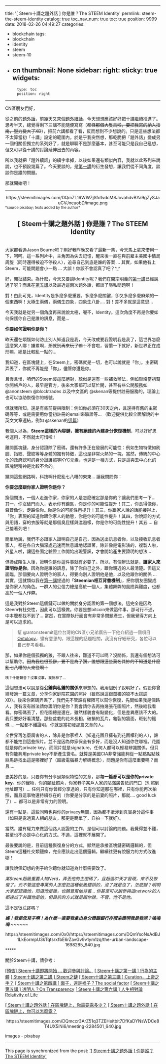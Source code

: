 
---
title: '[ Steem十講之題外話 ] 你是誰？The STEEM Identity'
permlink: steem-the-steem-identity
catalog: true
toc_nav_num: true
toc: true
position: 9999
date: 2018-02-26 04:49:27
categories:
- blockchain
tags:
- blockchain
- identity
- steem
- steem-10
- cn
thumbnail: None
sidebar:
    right:
        sticky: true
widgets:
    -
        type: toc
        position: right
---


CN區朋友們好，

從之前的[題外話](https://steemit.com/blockchain/@deanliu/4cw1f7-steem)，前幾天又來個[題外續話](https://steemit.com/blockchain/@deanliu/6cxh84-steem)，今天想想應該好好把十講繼續推進了。思考半天，總覺得剩下三講不能隨便寫寫（<del>都怪那個大隻鳥啦，要把我寫的納入指南，壓力變大了XD</del>），把前六講都看了看，反而想到不少想說的。只是這些想法都不太算當初「十講」設定的範圍內，於是乎我突然想，那乾脆把「題外話」變成另一個相關但獨立的系列好了，就是聊聊不是那麼基本，甚至可能只是我自己亂想，但又可以從十講的討論延伸出去的內容。

所以我就把「題外續話」的續字拿掉，以後如果還有類似內容，我就以此系列來說說，也不預設幾篇了。今天要談的，是[第一講](https://steemit.com/cn/@deanliu/2qg2ar-steem)的衍生發想，讓我們從不同角度，談談你是誰的問題。

那就開始吧！

*****
<center>https://steemitimages.com/DQmZL16WWZjSfo1vdcMSJovahdvBYa9gZySJauCVJneuobD/image.png</center><sub>*source pixabay; texts added by the author*</sub>

## <center>[ Steem十講之題外話 ] 你是誰？The STEEM Identity</center>

<br>大家都看過Jason Bourne吧？剛好我昨晚又看了最新一集，今天馬上拿來借用一下，呵呵。這一系列片中，主角因為失去記憶，醒來後一直在與前雇主美國中情局周旋（同時還得被迫不停殺人），追尋自己到底是誰的答案 ... 其實，如果他有上Steem，可能問題會小一點 ... 大誤！你該不會認真了吧？^_^

好，閒扯結束。為什麼，今天又要談Identity呢？我們在開宗明義的[第一講](https://steemit.com/cn/@deanliu/2qg2ar-steem)已經說過了呀？而且在[第五講](https://steemit.com/cn/@deanliu/steem-on-transparency)以及最近這兩次題外話，都談了隱私問題啊！

對！由此可見，Identity是多麼多麼重要，多麼多麼關鍵，卻又多麼多麼麻煩的一個東西啊！太極生兩儀，兩儀生四象，四象生八卦.... 對！差不多就是這意思... 

今天我就是從另一個角度再來說說太極，喔不，Identity。這次角度不再是你要如何保護你自己是誰的訊息，而是...

**你要如何證明你是你？**

昨天還在煩惱如何防止別人知道我是我，今天改成要我證明我是我了，這世界怎麼這麼累人哪！嫌累啊，<del>那就別再來玩了嘛！</del>不會啦，習慣一下就好，新世界正在成形嘛，總是比較亂一點的... 

我知道，在區塊鏈上，在Steem上，密碼就是一切，也可以說就是「你」。主密碼弄丟了，你就不再能是「你」，儘管你還是你。

且慢且慢，咱們的Steem沒這麼絕對，貌似是還有一些補救辦法，例如聯絡當初幫你開帳戶的人，最早是官方，後來大家都可以幫忙開，甚至有些公開服務如 @anonsteem @blocktrades 以及中文區的 @skenan等提供註冊服務的，理論上也可以協助恢復你的帳號。

但就我所知，還是有些前提與限制：例如你必須在30天之內，且還持有舊的主密碼等等，或是需要用你當初註冊的email來驗證等... （歡迎提供比較全面解說的中英文文章連結，例如 @skenan的[這篇](https://steemit.com/cn/@skenan/ppvbf)）

我個人以為，**Steem這樣的內容鏈，擁有絕佳的內建身分恢復機制**，可以好好思考運用，不然就太可惜啦！

離開區塊鏈，身分認證除了密碼，還有許多正在發展的可能性：例如生物特徵如刷臉、指紋、聲紋等等身體的獨有特徵，這也是非常火熱的一塊。當然，傳統的中心化的政府認可的身分證護照等KYC元素，也還是一種方式，只是這與去中心化的區塊鏈精神是比較不合的。

撇開這些網路啊，科技啊什麼亂七八糟的東東... 讓我問問你：

**你要怎麼跟你家人證明你是你？**

換個問法，一個人走進你家，你家的人是怎麼確定那是你的？讓我們思考一下... 其一，你沒破門而入，表示你有鑰匙，你是你的可能性提升！其二，你長得像你，聲音像你，走路像你...你是你的可能性再提升！其三，你跟家人說的話能接得上，「你」表現的知道你跟你家人的動態，你是你的可能性提升！其四，你說話的方式與用語，穿的衣服等就是那個臭屁樣與邋遢樣，你是你的可能性提升！其五.... 自己接著列吧！

簡單地說，我們不必跟家人證明自己是自己，因為送出訊息者你，以及接收訊息者家人，都在各自大腦深處迅速而無意識地認證著，除非像是電影演的，複製人啦，外星人啦，讓這些固定驗證工作開始出現警訊，才會開始產生要證明的想法...

但換成陌生人後，證明你是你這件事就有必要了。所以，有個辦法就是，**讓家人來證明你是你**。因為你是誰的訊息，除了你自己之外，跟你親近的人最清楚。但這又面臨，那個要向人證明你的家人，得要向別人證明他是他，以及他跟你的關係 ... 其實，這就類似我在[第一講](https://steemit.com/cn/@deanliu/2qg2ar-steem)提過的「**Steemian相互背書機制**」，把你朋友圈變成是你家人的角色。一群人的公信力總是高於一個人，集體舞弊的風險與難度，也都高於一個人作弊。

這是我對於Steem這個鏈可以做的關於身分認證的第一個想法。這完全是因為Steem有社交性，因此可以這樣做。你要是想bitcoin來做這件事，那可行不通，中本聰都找不到了... 當然，在實際執行面會有非常多問題產生，但我覺得方向上是可以追求的。

>幫 @antonsteemit這位台灣的CN區小兄弟廣告一下他介紹過一個項目[Ontology](https://steemit.com/ontology/@antonsteemit/ontology)，蠻有意思的，跟這裡的話題相關，我沒有仔細研究，各位可以自己參考看看。

那，如果你是個孤獨的狼，不跟人往來，難道不可以嗎？沒關係，我還有個想法可以幫助你。<del>因為我也很孤僻，要不是為了讚，誰想跟這些莫名其妙的不知道是什麼亂七八糟的人來往啊！</del>

<sub>咦？什麼聲音？沒事沒事，我恍神了...</sub>

這個想法可以說是從**公鑰與私鑰的關係**來聯想的。我用個例子說明好了。假設你曾經發過一篇文章，分享你家庭院花園的照片（雖然說這跟孤獨的狼不太搭調 XD）。後來你密碼弄丟了，我們先不管誰有權限可以幫你恢復，先問如果我是個路人，我有沒有辦法請你證明你是你？我會請你去再拍幾張花園照片，然後給我看看。你密碼丟了，但花園總是還在，雖然樣貌會有點變化，但是差異應該不大的。我只要好好看清楚，那些盆栽的花木長相，破損的瓦片，龜裂的牆面，斑剝的鐵條.... 一點都不難證明，你就是當初發那篇文章的人。

全世界再怎麼厲害的人，除非是你家裡人（知道花園且擁有到花園權利的人），誰都不能拍到這些照片。並不是因為你家保全有多好，而是沒人知道你住哪裡。花園就是你的private key，而照片就是signature，任何人都可以輕易辨識關係，但只有你能夠用private key不斷產生簽名。就算是美國CIA非常強能夠從一點點點點蛛絲馬跡找出這是哪裡好了（超級電腦暴力解碼概念），問題是你有這麼重要嗎？而且....

更美妙的是，只要你有分享過類似特性的文章，那**每一篇都可以是你的private key**。你的寵物，你的腳趾照片，你家巷子某戶人家的貼滿廣告紙的門口（別照到地址即可）... 任何只有你曾經分享過的，只有你知道那在哪裡，只有你能再次拍照，而且這事物還持續存在的（你要是分享的是前妻的照片，那就.... good luck了）... 都可以是非常有力的證明。

還有一點是，這些同時也與你的privacy無關，因為都不牽涉到真實身分這件事（如果是露過真人相的朋友，那更是簡單了，自拍一下就好）。

當然，誰有權力來做這個路人認證的工作，是個可以討論的問題。我覺得並不難，甚至也不必是中心化的方式。不過，這裡就不展開了。

最後要說的是，目前這種恢復身分的方式，顯然是承接區塊鏈密碼邏輯的，但Steem這種社交類鏈條，完全應該走出這個邏輯，繼續往更有說服力的方式改進哪！

讓我說個幻想的例子給你聽你就知道為什麼需要改了。

*某Steem超級重要人物Nerd，弄丟他的主密碼了，且超過31天才發現，來不及恢復了。先不管這麼專業的人怎麼犯這種低級錯誤的，沒了就是沒了，怎麼辦？明明大家都認識他，知道他是誰，也願意幫他背書... 你甚至可以說參與這network的人都達成了共識他是他，但目前的方式就是跟你說，不管，他不是他。*

這不是很荒謬嗎？

***媽！我是您兒子啊！為什麼一直要我拿出身分證跟銀行存摺來證明我是我呢？嗚嗚嗚 ~~~~~~***

<center>https://steemitimages.com/0x0/https://steemitimages.com/DQmYsoNsAdBJ1LkEormpU3kTqtsrxfbE6rZavGv9v1ym1zq/the-urban-landscape-1698285_640.jpg</center>
*****

關於Steem十講，請參考：

[[預告] Steem十講即將開始 ... 歡迎參與討論。](https://steemit.com/cn/@deanliu/steem)
[[ Steem十講之第一講 ] 行為的主體](https://steemit.com/cn/@deanliu/2qg2ar-steem)
[[ Steem十講之第二講 ] Steem之鏈](https://steemit.com/cn/@deanliu/steem-steem)
[[ Steem十講之第三講 ] Curation，上帝之手？](https://steemit.com/cn/@deanliu/steem-curation)
[[ Steem十講之第四講 ] 面子，還是裡子？The social factor](https://steemit.com/cn/@deanliu/steem-the-social-factor)
[[ Steem十講之第五講 ] 透明人？On Transparency](https://steemit.com/cn/@deanliu/steem-on-transparency)
[[ Steem十講之第六講 ] 人生相對論 Relativity of Life](https://steemit.com/cn/@deanliu/steem-relativity-of-life)

[[ Steem十講之題外話 ] 在區塊鏈上，你需要露多少？](https://steemit.com/blockchain/@deanliu/4cw1f7-steem)
[[ Steem十講之題外話 ] 在區塊鏈上，你可以怎麼露？](https://steemit.com/blockchain/@deanliu/6cxh84-steem)

<center>https://steemitimages.com/DQmccr3ArZ51q3TZEHeitbit7DfKaDYNsWDCe8T4UX5iNi6/meeting-2284501_640.jpg</center>

images - pixabay

- - -

This page is synchronized from the post: ['[ Steem十講之題外話 ] 你是誰？The STEEM Identity'](https://steemit.com/@deanliu/steem-the-steem-identity)
